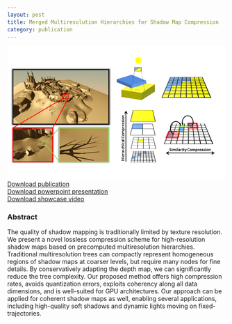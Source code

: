 ```yaml
---
layout: post
title: Merged Multiresolution Hierarchies for Shadow Map Compression
category: publication
---
```


<img src='/assets/publications/SBE16-2/SBE16-2.png' width='1000px'/>
<br>
<a href="/assets/publications/SBE16-2/SBE16-2.pdf" download>Download publication</a>
<br>
<a href="http://graphics.tudelft.nl/Publications-new/2016/SBE16a/Merged%20Multiresolution%20Hierarchies.pptx" download>Download powerpoint presentation</a>
<br>
<a href="http://graphics.tudelft.nl/Publications-new/2016/SBE16a/SBE16a.mp4" download>Download showcase video</a>

### Abstract
 
The quality of shadow mapping is traditionally limited by texture resolution. We present a novel lossless compression scheme for high-resolution shadow maps based on precomputed multiresolution hierarchies. Traditional multiresolution trees can compactly represent homogeneous regions of shadow maps at coarser levels, but require many nodes for fine details. By conservatively adapting the depth map, we can significantly reduce the tree complexity. Our proposed method offers high compression rates, avoids quantization errors, exploits coherency along all data dimensions, and is well-suited for GPU architectures. Our approach can be applied for coherent shadow maps as well, enabling several applications, including high-quality soft shadows and dynamic lights moving on fixed-trajectories.



